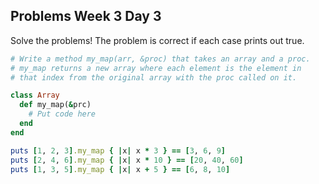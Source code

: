 ## Problems Week 3 Day 3

Solve the problems! The problem is correct if each case prints out true.

```ruby
# Write a method my_map(arr, &proc) that takes an array and a proc.  
# my_map returns a new array where each element is the element in  
# that index from the original array with the proc called on it.

class Array
  def my_map(&prc)
    # Put code here
  end
end

puts [1, 2, 3].my_map { |x| x * 3 } == [3, 6, 9]
puts [2, 4, 6].my_map { |x| x * 10 } == [20, 40, 60]
puts [1, 3, 5].my_map { |x| x + 5 } == [6, 8, 10]
```
